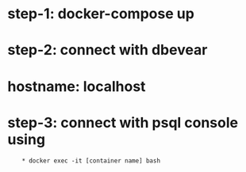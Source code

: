 
# step-1: docker-compose up
# step-2: connect with dbevear
# hostname: localhost
# step-3: connect with psql console using 
        * docker exec -it [container name] bash
